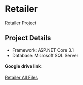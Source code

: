 # Retailer
Retailer Project


## Project Details

- Framework: ASP.NET Core 3.1
- Database: Microsoft SQL Server


#### Google drive link:
[Retailer All Files](https://drive.google.com/file/d/1_RC7g13KlyvZ_GrLnszjh05xUe3HU7j0/view?usp=sharing)
